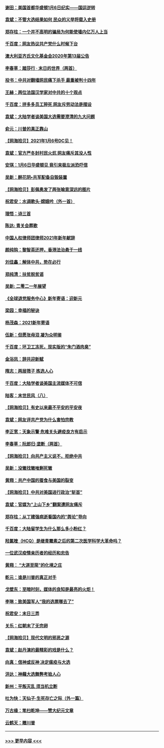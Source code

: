 #### [谢田：美国首都华盛顿1月6日纪实——国运逆转](../pages/nsc993/n12673190.md?t=01080051) 
#### [袁斌：不管大选结果如何 民众的义举将载入史册](../pages/nsc993/n12672787.md?t=01080051) 
#### [郑存柱：一个并不高明的骗局为何能使墙内亿万人上当](../pages/nsc993/n12671449.md?t=01080051) 
#### [千百度：网友热议共产党什么时候下台](../pages/nsc993/n12670442.md?t=01080051) 
#### [澳大利亚齐氏文化基金会2020年第13届公告](../pages/nsc993/n12670273.md?t=01080051) 
#### [李春草：踏莎行 · 末日的世界（两首）](../pages/nsc993/n12670253.md?t=01080051) 
#### [投书：中共对翻墙网民痛下杀手 最重被判十四年](../pages/nsc993/n12670190.md?t=01080051) 
#### [王赫：两位法国汉学家对中共的十个观点](../pages/nsc993/n12669593.md?t=01080051) 
#### [千百度：拼多多员工猝死 网友斥劳动法是摆设](../pages/nsc993/n12668081.md?t=01080051) 
#### [袁斌：大陆学者谈美国大选需要澄清的九大问题](../pages/nsc993/n12668023.md?t=01080051) 
#### [俞元：川普的真正靠山](../pages/nsc993/n12668000.md?t=01080051) 
#### [【网海拾贝】2021年1月6号DC见！](../pages/nsc993/n12664957.md?t=01080051) 
#### [袁斌：官方严冬封村民火炕 网友痛斥其没人性](../pages/nsc993/n12664882.md?t=01080051) 
#### [安琪：1月6日华盛顿见 竟引来极左派恐吓信](../pages/nsc993/n12664831.md?t=01080051) 
#### [吴新：醉花阴•共军配备自毁装置](../pages/nsc993/n12664766.md?t=01080051) 
#### [【网海拾贝】彭佩奥发了两张喻意深远的图片](../pages/nsc993/n12663515.md?t=01080051) 
#### [祝君安：水调歌头·嫦娥吟（外一首）](../pages/nsc993/n12663345.md?t=01080051) 
#### [理悟：诗三首](../pages/nsc993/n12663334.md?t=01080051) 
#### [陈达: 青关会葬歌](../pages/nsc993/n12663305.md?t=01080051) 
#### [中国人权律师团律师2021年新年献辞](../pages/nsc993/n12661792.md?t=01080051) 
#### [颜纯钩：黎智英还押，香港法治悬于一线](../pages/nsc993/n12661371.md?t=01080051) 
#### [刘佳鑫：解体中共，势在必行](../pages/nsc993/n12661335.md?t=01080051) 
#### [郑纯清：扶贫脱贫谣](../pages/nsc993/n12658729.md?t=01080051) 
#### [吴新: 二零二一年展望](../pages/nsc993/n12658664.md?t=01080051) 
#### [《全球退党服务中心》新年寄语：迎新元](../pages/nsc993/n12658408.md?t=01080051) 
#### [梁园：幸福的秘诀](../pages/nsc993/n12658061.md?t=01080051) 
#### [杨茂森：2021新年寄语](../pages/nsc993/n12658128.md?t=01080051) 
#### [伍新：但愿张母泪 凝为众明鉴](../pages/nsc993/n12656861.md?t=01080051) 
#### [千百度：环卫工冻死，现实版的“朱门酒肉臭”](../pages/nsc993/n12655588.md?t=01080051) 
#### [金浴凤：辞共迎新赋](../pages/nsc993/n12653369.md?t=01080051) 
#### [隋志：两层筛子 拣选人心](../pages/nsc993/n12653341.md?t=01080051) 
#### [千百度：大陆学者谈美国主流媒体不可信](../pages/nsc993/n12651269.md?t=01080051) 
#### [陆客：末世民风（八）](../pages/nsc993/n12648233.md?t=01080051) 
#### [【网海拾贝】有史以来最不平安的平安夜](../pages/nsc993/n12647164.md?t=01080051) 
#### [袁斌：网友评共产党为什么害怕宗教](../pages/nsc993/n12647003.md?t=01080051) 
#### [李正宽：天象示警 危难关头避疫良方有启示](../pages/nsc993/n12646262.md?t=01080051) 
#### [李春草：阮郎归‧垄断（两首）](../pages/nsc993/n12646302.md?t=01080051) 
#### [【网海拾贝】向共产主义说不，拒绝中共](../pages/nsc993/n12645941.md?t=01080051) 
#### [吴新：没辙找辙唯剩死辙](../pages/nsc993/n12643919.md?t=01080051) 
#### [黄翔：共产中国的蚕食与美国的裂变](../pages/nsc993/n12643727.md?t=01080051) 
#### [【网海拾贝】中共对美国进行政治“斩首”](../pages/nsc993/n12642290.md?t=01080051) 
#### [袁斌：官媒为“上山下乡”翻案遭网友痛斥](../pages/nsc993/n12642071.md?t=01080051) 
#### [郑存柱：从丁建强病逝看国内的“舆论”导向](../pages/nsc993/n12640944.md?t=01080051) 
#### [千百度：大陆留学生为什么那么多小粉红？](../pages/nsc993/n12639306.md?t=01080051) 
#### [羟氯喹（HCQ）是继青霉素之后的第二次医学科学大革命吗？](../pages/nsc993/n12638564.md?t=01080051) 
#### [一位武汉疫情亲历者的经历和忠告](../pages/nsc993/n12639029.md?t=01080051) 
#### [黄翔： “大道至简”的化境之庄](../pages/nsc993/n12637541.md?t=01080051) 
#### [乾元：谁是川普的真正对手](../pages/nsc993/n12637090.md?t=01080051) 
#### [戈壁东：至暗时刻，媒体的良知是最亮的火炬！](../pages/nsc993/n12637042.md?t=01080051) 
#### [李琳：致美国军人“我的选票哪去了”](../pages/nsc993/n12635351.md?t=01080051) 
#### [祝君安：末日三弄](../pages/nsc993/n12635324.md?t=01080051) 
#### [关乐：红朝末了无完卵](../pages/nsc993/n12635315.md?t=01080051) 
#### [【网海拾贝】现代文明的邪恶之源](../pages/nsc993/n12634425.md?t=01080051) 
#### [袁斌：赵丹演的最精彩的戏是什么？](../pages/nsc993/n12633316.md?t=01080051) 
#### [向真：信神或反神 决定瘟疫与大选](../pages/nsc993/n12632710.md?t=01080051) 
#### [洪达：神藉大选舞弊考验人心](../pages/nsc993/n12631962.md?t=01080051) 
#### [新州：平叛灭乱  须当机立断](../pages/nsc993/n12631946.md?t=01080051) 
#### [吐为快：天仙子‧生死存亡之际（外一篇）](../pages/nsc993/n12631927.md?t=01080051) 
#### [万古缘：笔扫乾坤——赞大纪元文章](../pages/nsc993/n12631922.md?t=01080051) 
#### [云鹤天：赠川普](../pages/nsc993/n12631823.md?t=01080051) 

----
#### [ >>> 更早内容 <<< ](../indexes/nsc993-earlier.md)
